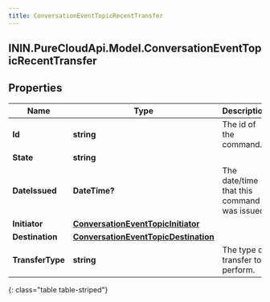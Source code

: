 ```yaml
---
title: ConversationEventTopicRecentTransfer
---
```

## ININ.PureCloudApi.Model.ConversationEventTopicRecentTransfer

## Properties

|Name | Type | Description | Notes|
|------------ | ------------- | ------------- | -------------|
| **Id** | **string** | The id of the command. | [optional] |
| **State** | **string** |  | [optional] |
| **DateIssued** | **DateTime?** | The date/time that this command was issued. | [optional] |
| **Initiator** | [**ConversationEventTopicInitiator**](ConversationEventTopicInitiator.html) |  | [optional] |
| **Destination** | [**ConversationEventTopicDestination**](ConversationEventTopicDestination.html) |  | [optional] |
| **TransferType** | **string** | The type of transfer to perform. | [optional] |
{: class="table table-striped"}


